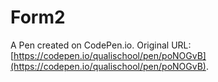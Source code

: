 # Form2

A Pen created on CodePen.io. Original URL: [https://codepen.io/qualischool/pen/poNOGvB](https://codepen.io/qualischool/pen/poNOGvB).


